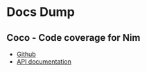 # Docs Dump

## Coco - Code coverage for Nim

- [Github](https://github.com/samuelroy/coco)
- [API documentation](https://samuelroy.github.io/coco)
